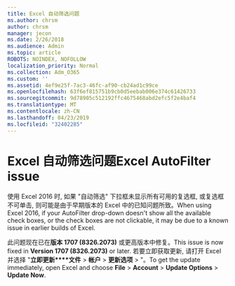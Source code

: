 ```yaml
---
title: Excel 自动筛选问题
ms.author: chrsm
author: chrsm
manager: jecon
ms.date: 2/26/2018
ms.audience: Admin
ms.topic: article
ROBOTS: NOINDEX, NOFOLLOW
localization_priority: Normal
ms.collection: Adm_O365
ms.custom: ''
ms.assetid: 4ef9e25f-7ac3-46fc-af90-cb24ad1c99ce
ms.openlocfilehash: 63f6ef815751b9cb0d5eebab006e374c61426733
ms.sourcegitcommit: 9d78905c512192ffc4675468abd2efc5f2e4baf4
ms.translationtype: MT
ms.contentlocale: zh-CN
ms.lasthandoff: 04/23/2019
ms.locfileid: "32402285"
---
```

# <a name="excel-autofilter-issue"></a><span data-ttu-id="32098-102">Excel 自动筛选问题</span><span class="sxs-lookup"><span data-stu-id="32098-102">Excel AutoFilter issue</span></span>

<span data-ttu-id="32098-103">使用 Excel 2016 时, 如果 "自动筛选" 下拉框未显示所有可用的复选框, 或复选框不可单击, 则可能是由于早期版本的 Excel 中的已知问题所致。</span><span class="sxs-lookup"><span data-stu-id="32098-103">When using Excel 2016, if your AutoFilter drop-down doesn't show all the available check boxes, or the check boxes are not clickable, it may be due to a known issue in earlier builds of Excel.</span></span> 
  
<span data-ttu-id="32098-104">此问题现在已在**版本 1707 (8326.2073)** 或更高版本中修复。</span><span class="sxs-lookup"><span data-stu-id="32098-104">This issue is now fixed in **Version 1707 (8326.2073)** or later.</span></span> <span data-ttu-id="32098-105">若要立即获取更新, 请打开 Excel 并选择 "**立即更新\*\*\*\*文件** \> **帐户** \> **更新选项** \> "。</span><span class="sxs-lookup"><span data-stu-id="32098-105">To get the update immediately, open Excel and choose **File** \> **Account** \> **Update Options** \> **Update Now**.</span></span>
  

